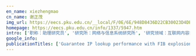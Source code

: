 ```yaml
---
en_name: xiezhengmao
cn_name: 谢正茂
img_url: https://eecs.pku.edu.cn/__local/F/0E/6E/948D8436D22CB30023D4DED01E8_E4D5ACA8_1C6D.jpg?e=.jpg
homepage: https://eecs.pku.edu.cn/info/1337/5947.htm
intro: ['职称：助理研究员', '研究所：网络与信息系统研究所', '研究领域：互联网内容搜集与信息提取 ', '办公电话：86-10-62765816-8002', '电子邮件：webg@pku.edu.cn', '个人主页：N/A ']
google_info: 
publicationTitles: ['Guarantee IP lookup performance with FIB explosion', 'Elastic sketch: Adaptive and fast network-wide measurements', 'A shifting bloom filter framework for set queries', 'A shifting framework for set queries', 'Pyramid sketch: A sketch framework for frequency estimation of data streams', 'Clue: Achieving fast update over compressed table for parallel lookup with reduced dynamic redundancy', 'Cold Filter: A Meta-Framework for Faster and More Accurate Stream Processing', 'An ultra-fast universal incremental update algorithm for trie-based routing lookup', 'SketchML: Accelerating Distributed Machine Learning with Data Sketches', 'Sf-sketch: A fast, accurate, and memory efficient data structure to store frequencies of data items', 'Approaching optimal compression with fast update for large scale routing tables', 'HeavyKeeper: An Accurate Algorithm for Finding Top-  Elephant Flows', 'HeavyGuardian: Separate and guard hot items in data streams', 'A Comparison of Performance and Accuracy of Measurement Algorithms in Software', 'NDNBench: A benchmark for named data networking lookup', 'Difference Bloom Filter: a Probabilistic Structure for Multi-set Membership Query', 'Towards practical use of Bloom Filter based IP lookup in operational network', 'Empowering sketches with machine learning for network measurements', 'One memory access sketch: a more accurate and faster sketch for per-flow measurement', 'Fast openflow table lookup with fast update', 'One-hashing bloom filter', 'Constant IP lookup with FIB explosion', 'Fine-Grained Probability Counting: Refined LogLog Algorithm.', '多传感器混合多模型估计的误差互相关性及其融合算法研究', 'Analyze and Improvement of BM Algorithm', 'FID-sketch: an accurate sketch to store frequencies in data streams', 'Ddp: Distributed network updates in sdn', 'ARP 病毒攻击模拟与防范措施', 'Accelerating network measurement in software', 'ABC: a Practicable Sketch Framework for Non-uniform Multisets.', 'LOOP: Layer-based overlay and optimized polymerization for multiple virtual tables.', 'Constructing optimal non-overlap routing tables', 'Fast and Accurate Graph Stream Summarization', 'Coloring Embedder: a Memory Efficient Data Structure for Answering Multi-set Query', 'ID Bloom Filter: Achieving Faster Multi-Set Membership Query in Network Applications', 'Single Hash: use one hash function to build faster hash based data structures', 'Virtual routing tables polymerization for lookup and update.', 'Fine-grained probability counting for cardinality estimation of data streams', 'A Generic Technique for Sketches to Adapt to Different Counting Ranges', 'Magic Cube Bloom Filter: Answering Membership Queries for Multiple Sets', 'Accurate per-flow measurement with bloom sketch', 'Diamond sketch: Accurate per-flow measurement for real IP streams', 'SSS: An Accurate and Fast Algorithm for Finding Top-k Hot Items in Data Streams', 'Rectangular Hash Table: Bloom Filter and Bitmap Assisted Hash Table with High Speed', 'FISF: Better User Experience using Smaller Bandwidth for Panoramic Virtual Reality Video', 'Fit the elephant in a box-towards IP lookup at on-chip memory access speed', 'Reducing the number of Bloom filters', 'A fresh look at Forwarding Information Base compression via mathematical analysis', '基于脆弱点利用关联的攻击图优化方法', '僵尸网络关键技术及其防御研究', '对 WehnTrust 入侵防御功能的测试与分析', '基于模型的遥感图像港口检测', 'Multi-copy Cuckoo Hashing', 'Finding Significant Items in Data Streams', '大数据系统 Benchmark 测试综述', 'NDN 名字查找算法的性能测试平台的设计和实现']
---
```


